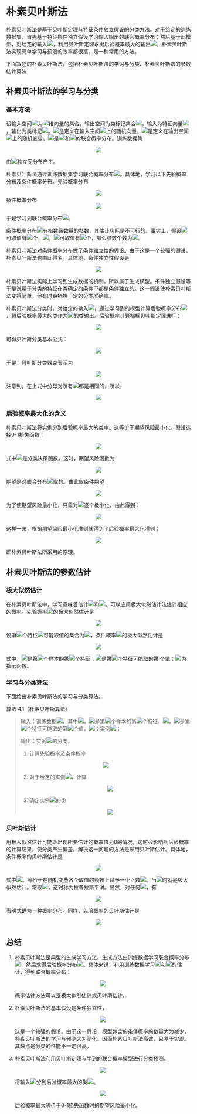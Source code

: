 # 朴素贝叶斯法

朴素贝叶斯法是基于贝叶斯定理与特征条件独立假设的分类方法。对于给定的训练数据集，首先基于特征条件独立假设学习输入输出的联合概率分布；然后基于此模型，对给定的输入<img src="http://latex.codecogs.com/gif.latex?x" />，利用贝叶斯定理求出后验概率最大的输出<img src="http://latex.codecogs.com/gif.latex?y" />。朴素贝叶斯法实现简单学习与预测的效率都很高。是一种常用的方法。

下面叙述的朴素贝叶斯法，包括朴素贝叶斯法的学习与分类、朴素贝叶斯法的参数估计算法

## 朴素贝叶斯法的学习与分类

### 基本方法

设输入空间<img src="http://latex.codecogs.com/gif.latex?\mathcal{X}\in R^n" />为<img src="http://latex.codecogs.com/gif.latex?n" />维向量的集合，输出空间为类标记集合<img src="http://latex.codecogs.com/gif.latex?\mathcal{Y}=\{c_1,c_2,\cdots,c_k\}" />。输入为特征向量<img src="http://latex.codecogs.com/gif.latex?x\in\mathcal{X}" />，输出为类标记<img src="http://latex.codecogs.com/gif.latex?y\in\mathcal{Y}" />。<img src="http://latex.codecogs.com/gif.latex?X" />是定义在输入空间<img src="http://latex.codecogs.com/gif.latex?\mathcal{X}" />上的随机向量，<img src="http://latex.codecogs.com/gif.latex?Y" />是定义在输出空间<img src="http://latex.codecogs.com/gif.latex?\mathcal{Y}" />上的随机变量。<img src="http://latex.codecogs.com/gif.latex?P(X,Y)" />是<img src="http://latex.codecogs.com/gif.latex?X" />和<img src="http://latex.codecogs.com/gif.latex?Y" />的联合概率分布。训练数据集
<div align="center"><img src="http://latex.codecogs.com/gif.latex?T=\{(x_1,y_1),(x_2,y_2),\cdots,(x_N,y_N)\}" />
</div>

由<img src="http://latex.codecogs.com/gif.latex?P(X,Y)" />独立同分布产生。

朴素贝叶斯法通过训练数据集学习联合概率分布<img src="http://latex.codecogs.com/gif.latex?P(X,Y)" />。具体地，学习以下先验概率分布及条件概率分布。先验概率分布
<div align="center"><img src="http://latex.codecogs.com/gif.latex?P(Y=c_k),k=1,2,\cdots,K" />
</div>
条件概率分布

<div align="center"><img src="http://latex.codecogs.com/gif.latex?P(X=x|Y=c_k)=P(X^{(1)}=x^{(1)},\cdots,X^{(n)}=x^{(n)}|Y=c_k),\\k=1,2,\cdots,K" />
</div>


于是学习到联合概率分布<img src="http://latex.codecogs.com/gif.latex?P(X,Y)" />。

条件概率分布<img src="http://latex.codecogs.com/gif.latex?P(X=x|Y=c_k)" />有指数级数量的参数，其估计实际是不可行的。事实上，假设<img src="http://latex.codecogs.com/gif.latex?x^{(j)}" />可取值有<img src="http://latex.codecogs.com/gif.latex?S_j" />个，<img src="http://latex.codecogs.com/gif.latex?j=1,2,\cdots,n" />，<img src="http://latex.codecogs.com/gif.latex?Y" />可取值有<img src="http://latex.codecogs.com/gif.latex?K" />个，那么参数个数为<img src="http://latex.codecogs.com/gif.latex?K\prod^{n}_{j=1}S_j" />。

朴素贝叶斯法对条件概率分布做了条件独立性的假设。由于这是一个较强的假设，朴素贝叶斯法也由此得名。具体地，条件独立性假设是

<div align="center"><img src="http://latex.codecogs.com/gif.latex?\begin{array}{rl}P(X=x|Y=c_k)&=P(X^{(1)}=x^{(1)},\cdots,X^{(n)}=x^{(n)}|Y=c_k)\\&=\prod\limits^{n}_{j=1}P(X^{(j)}=x^{(j)}|Y=c_k)\end{array}" />
</div>

朴素贝叶斯法实际上学习到生成数据的机制，所以属于生成模型。条件独立假设等于是说用于分类的特征在类确定的条件下都是条件独立的。这一假设使朴素贝叶斯法变得简单，但有时会牺牲一定的分类准确率。

朴素贝叶斯法分类时，对给定的输入<img src="http://latex.codecogs.com/gif.latex?x" />，通过学习到的模型计算后验概率分布<img src="http://latex.codecogs.com/gif.latex?P(Y=c_k|X=x)" />，将后验概率最大的类作为<img src="http://latex.codecogs.com/gif.latex?x" />的类输出。后验概率计算根据贝叶斯定理进行：

<div align="center"><img src="http://latex.codecogs.com/gif.latex?P(Y=c_k|X=x)=\frac{P(X=x|Y=c_k)P(Y=c_k)}{\sum\limits_kP(X=x|Y=c_k)P(Y=c_k)}" />
</div>

可得贝叶斯分类基本公式：

<div align="center"><img src="http://latex.codecogs.com/gif.latex?P(Y=c_k|X=x)=\frac{P(Y=c_k)\prod\limits_jP(X^{(j)}=x^{(j)}|Y=c_k)}{\sum\limits_kP(Y=c_k)\prod\limits_jP(X^{(j)}=x^{(j)}|Y=c_k)}" />
</div>

于是，贝叶斯分类器克表示为

<div align="center"><img src="http://latex.codecogs.com/gif.latex?y=f(x)=\arg\max_{c_k}\frac{P(Y=c_k)\prod\limits_jP(X^{(j)}=x^{(j)}|Y=c_k)}{\sum\limits_kP(Y=c_k)\prod\limits_jP(X^{(j)}=x^{(j)}|Y=c_k)}" />
</div>

注意到，在上式中分母对所有<img src="http://latex.codecogs.com/gif.latex?c_k" />都是相同的，所以，

<div align="center"><img src="http://latex.codecogs.com/gif.latex?y=f(x)=\arg\max_{c_k}P(Y=c_k)\prod\limits_jP(X^{(j)}=x^{(j)}|Y=c_k)" />
</div>

### 后验概率最大化的含义

朴素贝叶斯法将实例分到后验概率最大的类中。这等价于期望风险最小化。假设选择0-1损失函数：

<div align="center"><img src="http://latex.codecogs.com/gif.latex?L(Y,f(X))=\left\{\begin{array}{cc}1,&Y\neq f(X)\\0,&Y=f(X)\end{array}\right." />
</div>

式中<img src="http://latex.codecogs.com/gif.latex?f(X)" />是分类决策函数。这时，期望风险函数为

<div align="center"><img src="http://latex.codecogs.com/gif.latex?R_{\exp}(f)=E[L(Y,f(X))]" />
</div>

期望是对联合分布<img src="http://latex.codecogs.com/gif.latex?P(X,Y)" />取的。由此取条件期望

<div align="center"><img src="http://latex.codecogs.com/gif.latex?R_{\exp}(f)=E_X\sum\limits^K_{k=1}[L(c_k,f(X))]P(c_k|X)" />
</div>

为了使期望风险最小化，只需对<img src="http://latex.codecogs.com/gif.latex?X=x" />逐个极小化，由此得到：

<div align="center"><img src="http://latex.codecogs.com/gif.latex?\begin{array}{rl}f(x)&=\arg\min\limits_{y\in\mathcal{Y}}\sum^K_{k=1}L(c_k,y)P(c_k|X=x)\\&=\arg\min\limits_{y\in\mathcal{Y}}\sum^K_{k=1}P(y\neq c_k|X=x)\\&=\arg\min\limits_{y\in\mathcal{Y}}(1-P(y=c_k|X=x))\\&=\arg\max\limits_{y\in\mathcal{Y}}P(y=c_k|X=x)\end{array}" />
</div>

这样一来，根据期望风险最小化准则就得到了后验概率最大化准则：

<div align="center"><img src="http://latex.codecogs.com/gif.latex?f(x)=\arg\max\limits_{c_k}P(c_k|X=x)" />
</div>

即朴素贝叶斯法所采用的原理。

## 朴素贝叶斯法的参数估计

### 极大似然估计

在朴素贝叶斯法中，学习意味着估计<img src="http://latex.codecogs.com/gif.latex?P(Y=c_k)" />和<img src="http://latex.codecogs.com/gif.latex?P(X^{(j)}=x^{(j)})" />。可以应用极大似然估计法估计相应的概率。先验概率<img src="http://latex.codecogs.com/gif.latex?P(Y=c_k)" />的极大似然估计是

<div align="center"><img src="http://latex.codecogs.com/gif.latex?P(Y=c_k)=\frac{\sum\limits^N_{i=1}I(y_i=c_k)}{N},k=1,2,\cdots,K" />
</div>

设第<img src="http://latex.codecogs.com/gif.latex?j" />个特征<img src="http://latex.codecogs.com/gif.latex?x^{(j)}" />可能取值的集合为<img src="http://latex.codecogs.com/gif.latex?\{a_{j1},a_{j2},\cdots,a_{jS_j}\}" />，条件概率<img src="http://latex.codecogs.com/gif.latex?P(X^{(j)}=a_{jl}|Y=c_k)" />的极大似然估计是

<div align="center"><img src="http://latex.codecogs.com/gif.latex?P(X^{(j)}=a_{jl}|Y=c_k)=\frac{\sum\limits^N_{i=1}I(x^{(j)}_i=a_{jl},y_i=c_k)}{\sum\limits^N_{i=1}I(y_i=c_k)}\\j=1,2,\cdots,n;\%20l=1,2,\cdots,S_j;\%20k=1,2,\cdots,K" />
</div>

式中，<img src="http://latex.codecogs.com/gif.latex?x^{(j)}_i" />是第<img src="http://latex.codecogs.com/gif.latex?i" />个样本的第<img src="http://latex.codecogs.com/gif.latex?j" />个特征；<img src="http://latex.codecogs.com/gif.latex?a_{jl}" />是第<img src="http://latex.codecogs.com/gif.latex?j" />个特征可能取的第l个值；<img src="http://latex.codecogs.com/gif.latex?I" />为指示函数。



### 学习与分类算法

下面给出朴素贝叶斯法的学习与分类算法。

算法 4.1（朴素贝叶斯算法）

> 输入：训练数据<img src="http://latex.codecogs.com/gif.latex?T=\{(x_1,y_1),(x_2,y_2),\cdots,(x_N,y_N)\}" />，其中<img src="http://latex.codecogs.com/gif.latex?x_i=(x^{(1)}_i,x^{(2)}_i,\cdots,x^{(n)}_i)^T" />，<img src="http://latex.codecogs.com/gif.latex?x^{(j)}_i" />是第<img src="http://latex.codecogs.com/gif.latex?i" />个样本的第<img src="http://latex.codecogs.com/gif.latex?j" />个特征，<img src="http://latex.codecogs.com/gif.latex?x^{(j)}_i\in\{a_{j1},a_{j2},\cdots,a_{jS_j}\}" />，<img src="http://latex.codecogs.com/gif.latex?a_{jl}" />是第<img src="http://latex.codecogs.com/gif.latex?j" />个特征可能取的第<img src="http://latex.codecogs.com/gif.latex?l" />个值，<img src="http://latex.codecogs.com/gif.latex?j=1,2,\cdots,n;l=1,2,\cdots,S_j;y_i\in\{c_1,c_2,\cdots,c_K\}" />；实例<img src="http://latex.codecogs.com/gif.latex?x" />；
>
> 输出：实例<img src="http://latex.codecogs.com/gif.latex?x" />的分类。
>
> 1. 计算先验概率及条件概率
>
>	<div align="center">
>    <img src="http://latex.codecogs.com/gif.latex?P(Y=c_k)=\frac{\sum\limits^N_{i=1}I(y_i=c_k)}{N},k=1,2,\cdots,K\\P(X^{(j)}=a_{jl}|Y=c_k)=\frac{\sum\limits^N_{i=1}I(x^{(j)}_i=a_{jl},y_i=c_k)}{\sum\limits^N_{i=1}I(y_i=c_k)}\\j=1,2,\cdots,n;\%20l=1,2,\cdots,S_j;\%20k=1,2,\cdots,K" />
>    </div>
>
> 2. 对于给定的实例<img src="http://latex.codecogs.com/gif.latex?x_i=(x^{(1)}_i,x^{(2)}_i,\cdots,x^{(n)}_i)^T" />，计算
>
>    <div align="center"><img src="http://latex.codecogs.com/gif.latex?P(Y=c_k)\prod\limits^n_{j=1}P(X^{(j)}=x^{(j)}|Y=c_k),k=1,2,\cdots,K" />
>    </div>
>
> 3. 确定实例<img src="http://latex.codecogs.com/gif.latex?x" />的类
>
>    <div align="center"><img src="http://latex.codecogs.com/gif.latex?y=\arg\max_{c_k}P(Y=c_k)\prod\limits^n_{j=1}P(X^{(j)}=x^{(j)}|Y=c_k)" />
>    </div>



### 贝叶斯估计

用极大似然估计可能会出现所要估计的概率值为0的情况。这时会影响到后验概率的计算结果，使分类产生偏差。解决这一问题的方法是采用贝叶斯估计。具体地，条件概率的贝叶斯估计是

<div align="center"><img src="http://latex.codecogs.com/gif.latex?P_\lambda(X^{(j)}=a_{jl}|Y=c_k)=\frac{\sum\limits^N_{i=1}I(x^{(j)}_i=a_{jl},y_i=c_k)+\lambda}{\sum\limits^N_{i=1}I(y_i=c_k)+S_j\lambda}" />
</div>

式中<img src="http://latex.codecogs.com/gif.latex?\lambda\geq0" />。等价于在随机变量各个取值的频数上赋予一个正数<img src="http://latex.codecogs.com/gif.latex?\lambda>0" />。当<img src="http://latex.codecogs.com/gif.latex?\lambda=0" />时就是极大似然估计。常取<img src="http://latex.codecogs.com/gif.latex?\lambda=1" />，这时称为拉普拉斯平滑。显然，对任何<img src="http://latex.codecogs.com/gif.latex?l=1,2,\cdots,S_j,k=1,2,\cdots,K" />，有

<div align="center"><img src="http://latex.codecogs.com/gif.latex?P_\lambda(X^{(j)}=a_{jl}|Y=c_k)>0\\\sum\limits^{S_j}_{l=1}P(X^{(j)}=a_{jl}|Y=c_k)=1" />
</div>

表明式确为一种概率分布。同样，先验概率的贝叶斯估计是
<div align="center"><img src="http://latex.codecogs.com/gif.latex?P_\lambda(Y=c_k)=\frac{\sum\limits^N_{i=1}I(y_i=c_k)+\lambda}{N+K\lambda}" />
</div>

## 总结

1. 朴素贝叶斯法是典型的生成学习方法。生成方法由训练数据学习联合概率分布<img src="http://latex.codecogs.com/gif.latex?P(X,Y)" />，然后求得后验概率分布<img src="http://latex.codecogs.com/gif.latex?P(Y|X)" />。具体来说，利用训练数据学习<img src="http://latex.codecogs.com/gif.latex?P(X|Y)" />和<img src="http://latex.codecogs.com/gif.latex?P(Y)" />的估计，得到联合概率分布：

   <div align="center"><img src="http://latex.codecogs.com/gif.latex?P(X,Y)=P(Y)P(X|Y)" />
   </div>

   概率估计方法可以是极大似然估计或贝叶斯估计。

2. 朴素贝叶斯法的基本假设是条件独立性，

   <div align="center"><img src="http://latex.codecogs.com/gif.latex?\begin{array}{rl}P(X=x|Y=c_k)&=P(X^{(1)}=x^{(1)},\cdots,X^{(N)}=x^{(N)}|Y=c_k)\\&=\prod\limits^n_{j=1}P(X^{(j)}=x^{(j)}|Y=c_k)\end{array}" />
   </div>

   这是一个较强的假设。由于这一假设，模型包含的条件概率的数量大为减少，朴素贝叶斯法的学习与预测大为简化。因而朴素贝叶斯法高效，且易于实现。其缺点是分类的性能不一定很高。

3. 朴素贝叶斯法利用贝叶斯定理与学到的联合概率模型进行分类预测。

   <div align="center"><img src="http://latex.codecogs.com/gif.latex?P(Y|X)=\frac{P(X,Y)}{P(X)}=\frac{P(Y)P(X|Y)}{\sum\limits_YP(Y)P(X|Y)}" />
   </div>

   将输入<img src="http://latex.codecogs.com/gif.latex?x" />分到后验概率最大的类<img src="http://latex.codecogs.com/gif.latex?y" />。

   <div align="center"><img src="http://latex.codecogs.com/gif.latex?y=\arg\max_{c_k}P(Y=c_k)\prod\limits^n_{j=1}P(X_j=x^{(j)}|Y=c_k)" />
   </div>

   后验概率最大等价于0-1损失函数时的期望风险最小化。

